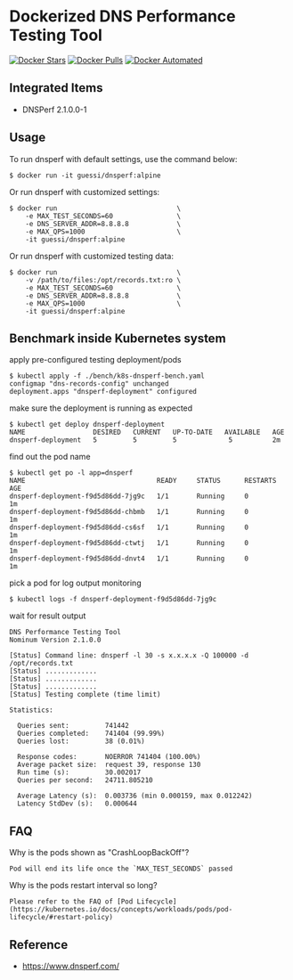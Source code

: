 # Dockerized DNS Performance Testing Tool

[![Docker Stars](https://img.shields.io/docker/stars/guessi/dnsperf.svg)](https://hub.docker.com/r/guessi/dnsperf/)
[![Docker Pulls](https://img.shields.io/docker/pulls/guessi/dnsperf.svg)](https://hub.docker.com/r/guessi/dnsperf/)
[![Docker Automated](https://img.shields.io/docker/automated/guessi/dnsperf.svg)](https://hub.docker.com/r/guessi/dnsperf/)


## Integrated Items

* DNSPerf 2.1.0.0-1


## Usage

To run dnsperf with default settings, use the command below:

    $ docker run -it guessi/dnsperf:alpine

Or run dnsperf with customized settings:

    $ docker run                              \
        -e MAX_TEST_SECONDS=60                \
        -e DNS_SERVER_ADDR=8.8.8.8            \
        -e MAX_QPS=1000                       \
        -it guessi/dnsperf:alpine

Or run dnsperf with customized testing data:

    $ docker run                              \
        -v /path/to/files:/opt/records.txt:ro \
        -e MAX_TEST_SECONDS=60                \
        -e DNS_SERVER_ADDR=8.8.8.8            \
        -e MAX_QPS=1000                       \
        -it guessi/dnsperf:alpine


## Benchmark inside Kubernetes system

apply pre-configured testing deployment/pods

    $ kubectl apply -f ./bench/k8s-dnsperf-bench.yaml
    configmap "dns-records-config" unchanged
    deployment.apps "dnsperf-deployment" configured

make sure the deployment is running as expected

    $ kubectl get deploy dnsperf-deployment
    NAME                 DESIRED   CURRENT   UP-TO-DATE   AVAILABLE   AGE
    dnsperf-deployment   5         5         5             5          2m

find out the pod name

    $ kubectl get po -l app=dnsperf
    NAME                                 READY     STATUS      RESTARTS   AGE
    dnsperf-deployment-f9d5d86dd-7jg9c   1/1       Running     0          1m
    dnsperf-deployment-f9d5d86dd-chbmb   1/1       Running     0          1m
    dnsperf-deployment-f9d5d86dd-cs6sf   1/1       Running     0          1m
    dnsperf-deployment-f9d5d86dd-ctwtj   1/1       Running     0          1m
    dnsperf-deployment-f9d5d86dd-dnvt4   1/1       Running     0          1m

pick a pod for log output monitoring

    $ kubectl logs -f dnsperf-deployment-f9d5d86dd-7jg9c

wait for result output

    DNS Performance Testing Tool
    Nominum Version 2.1.0.0

    [Status] Command line: dnsperf -l 30 -s x.x.x.x -Q 100000 -d /opt/records.txt
    [Status] .............
    [Status] .............
    [Status] .............
    [Status] Testing complete (time limit)

    Statistics:

      Queries sent:         741442
      Queries completed:    741404 (99.99%)
      Queries lost:         38 (0.01%)

      Response codes:       NOERROR 741404 (100.00%)
      Average packet size:  request 39, response 130
      Run time (s):         30.002017
      Queries per second:   24711.805210

      Average Latency (s):  0.003736 (min 0.000159, max 0.012242)
      Latency StdDev (s):   0.000644


## FAQ

Why is the pods shown as "CrashLoopBackOff"?

    Pod will end its life once the `MAX_TEST_SECONDS` passed

Why is the pods restart interval so long?

    Please refer to the FAQ of [Pod Lifecycle](https://kubernetes.io/docs/concepts/workloads/pods/pod-lifecycle/#restart-policy)


## Reference

- https://www.dnsperf.com/
